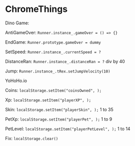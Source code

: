 # ChromeThings

Dino Game:

  AntiGameOver: ```Runner.instance_.gameOver = () => {}```
  
  EndGame: ```Runner.prototype.gameOver = dummy```
  
  SetSpeed: ```Runner.instance_.currentSpeed = ?```
  
  DistanceRan: ```Runner.instance_.distanceRan = ?``` div by 40
  
  Jump: ```Runner.instance_.tRex.setJumpVelocity(10)```
  
YoHoHo.io

  Coins: ```localStorage.setItem("coinsOwned", );```
  
  Xp: ```localStorage.setItem("playerXP", );```
  
  Skin: ```localStorage.setItem("playerSkin", );```  1 to 35
  
  PetXp: ```localStorage.setItem("playerPet", );``` 1 to 9
  
  PetLevel: ```localStorage.setItem("playerPetLevel", );``` 1 to 14
  
  Fix: ```localStorage.clear()```
